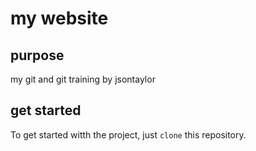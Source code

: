 # my website

## purpose

my git and git training by jsontaylor

## get started

To get started witth the project, just `clone` this repository.
